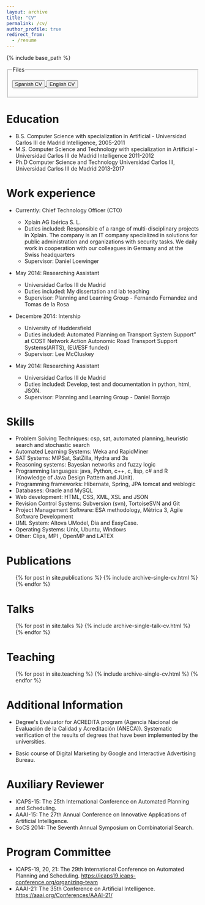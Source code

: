 ```yaml
---
layout: archive
title: "CV"
permalink: /cv/
author_profile: true
redirect_from:
  - /resume
---
```


{% include base_path %}


<fieldset>
    <legend>Files</legend>
    <form>
      <p><a href="https://icenamor.github.io/files/Isabel_Cenamor_CV_Español.pdf"><input type="button" class="btn" value="Spanish CV" /> </a> 
       <a href="https://icenamor.github.io/files/Isabel_Cenamor_CV_English.pdf"><input type="button" class="btn" value="English CV" /> </a>
      </p>
    </form>
</fieldset>



Education
======
* B.S. Computer Science with specialization in Artificial - Universidad Carlos III de Madrid 
Intelligence, 2005-2011
* M.S. Computer Science and Technology with specialization in Artificial - Universidad Carlos III de Madrid 
Intelligence 2011-2012
* Ph.D Computer Science and Technology Universidad Carlos III,  Universidad Carlos III de Madrid  2013-2017

Work experience
======
* Currently: Chief Technology Officer (CTO)
  * Xplain AG Ibérica S. L.
  * Duties included: Responsible of a range of multi-disciplinary projects in Xplain. The company is an IT company specialized in solutions for public administration and organizations with security tasks. We daily work in cooperation with our colleagues in Germany and at the Swiss headquarters
  * Supervisor: Daniel Loewinger

* May 2014: Researching Assistant
  * Universidad Carlos III de Madrid
  * Duties included: My dissertation and lab teaching
  * Supervisor: Planning and Learning Group -  Fernando Fernandez and Tomas de la Rosa
  
* Decembre 2014: Intership
  * University of Huddersfield
  * Duties included: Automated Planning on Transport System Support” at COST Network Action Autonomic Road Transport Support Systems(ARTS), (EU/ESF funded)
  * Supervisor: Lee McCluskey
  
* May 2014: Researching Assistant
  * Universidad Carlos III de Madrid
  * Duties included: Develop, test and documentation in python, html, JSON.
  * Supervisor: Planning and Learning Group - Daniel Borrajo
  
Skills
======
* Problem Solving Techniques: csp, sat, automated planning, heuristic search and stochastic search
* Automated Learning Systems: Weka and RapidMiner
* SAT Systems: MIPSat, SatZilla, Hydra and 3s
* Reasoning systems: Bayesian networks and fuzzy logic
* Programming languages: java, Python, c++, c, lisp, c# and R (Knowledge of Java Design Pattern and JUnit).
* Programming frameworks: Hibernate, Spring, JPA tomcat and weblogic
* Databases: Oracle and MySQL
* Web development: HTML, CSS, XML, XSL and JSON
* Revision Control Systems: Subversion (svn), TortoiseSVN and Git
* Project Management Software: ESA methodology, Métrica 3, Agile Software Development
* UML System: Altova UModel, Dia and EasyCase.
* Operating Systems: Unix, Ubuntu, Windows
* Other: Clips, MPI , OpenMP and LATEX

Publications
======
  <ul>{% for post in site.publications %}
    {% include archive-single-cv.html %}
  {% endfor %}</ul>
  
Talks
======
  <ul>{% for post in site.talks %}
    {% include archive-single-talk-cv.html %}
  {% endfor %}</ul>
  
Teaching
======
  <ul>{% for post in site.teaching %}
    {% include archive-single-cv.html %}
  {% endfor %}</ul>
  
Additional Information
======
* Degree's Evaluator for ACREDITA  program (Agencia Nacional de Evaluación de la Calidad y Acreditación (ANECA)). 
Systematic verification of the results of degrees that have been implemented by the universities. 

* Basic course of Digital Marketing  by  Google  and Interactive Advertising Bureau. 

Auxiliary Reviewer
======
* ICAPS-15: The 25th International Conference on Automated Planning and Scheduling. 
* AAAI-15: The 27th Annual Conference on Innovative Applications of Artificial Intelligence.
* SoCS 2014: The Seventh Annual Symposium on Combinatorial Search.

Program Committee
======
* ICAPS-19, 20, 21: The 29th International Conference on Automated Planning and Scheduling.  https://icaps19.icaps-conference.org/organizing-team
* AAAI-21: The 35th Conference on Artificial Intelligence.  https://aaai.org/Conferences/AAAI-21/


